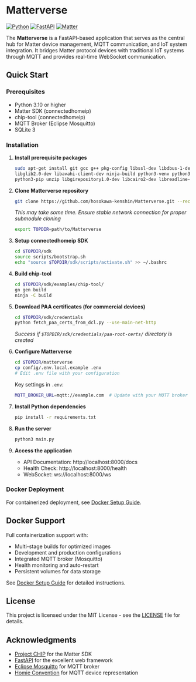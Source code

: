 # Matterverse

[![Python](https://img.shields.io/badge/Python-3.10+-brightgreen.svg)](https://python.org) [![FastAPI](https://img.shields.io/badge/FastAPI-0.115+-blue.svg)](https://fastapi.tiangolo.com) [![Matter](https://img.shields.io/badge/Matter-SDK-orange.svg)](https://github.com/project-chip/connectedhomeip)

The **Matterverse** is a FastAPI-based application that serves as the central hub for Matter device management, MQTT communication, and IoT system integration. It bridges Matter protocol devices with traditional IoT systems through MQTT and provides real-time WebSocket communication.

## Quick Start
### Prerequisites

- Python 3.10 or higher
- Matter SDK (connectedhomeip)
- chip-tool (connectedhomeip)
- MQTT Broker (Eclipse Mosquitto)
- SQLite 3

### Installation
1. **Install prerequisite packages**
   ```bash
   sudo apt-get install git gcc g++ pkg-config libssl-dev libdbus-1-dev \
   libglib2.0-dev libavahi-client-dev ninja-build python3-venv python3-dev \
   python3-pip unzip libgirepository1.0-dev libcairo2-dev libreadline-dev default-jre
   ```

2. **Clone Matterverse repository**
   ```bash
   git clone https://github.com/hosokawa-kenshin/Matterverse.git --recursive
   ```
   *This may take some time. Ensure stable network connection for proper submodule cloning*
   ```bash
   export TOPDIR=path/to/Matterverse
   ```

3. **Setup connectedhomeip SDK**
   ```bash
   cd $TOPDIR/sdk
   source scripts/bootstrap.sh
   echo "source $TOPDIR/sdk/scripts/activate.sh" >> ~/.bashrc
   ```

4. **Build chip-tool**
   ```bash
   cd $TOPDIR/sdk/examples/chip-tool/
   gn gen build
   ninja -C build
   ```

5. **Download PAA certificates (for commercial devices)**
   ```bash
   cd $TOPDIR/sdk/credentials
   python fetch_paa_certs_from_dcl.py --use-main-net-http
   ```
   *Success if `$TOPDIR/sdk/credentials/paa-root-certs/` directory is created*

6. **Configure Matterverse**
   ```bash
   cd $TOPDIR/matterverse
   cp config/.env.local.example .env
   # Edit .env file with your configuration
   ```

   Key settings in `.env`:
   ```bash
   MQTT_BROKER_URL=mqtt://example.com  # Update with your MQTT broker
   ```

7. **Install Python dependencies**
   ```bash
   pip install -r requirements.txt
   ```

8. **Run the server**
   ```bash
   python3 main.py
   ```

9. **Access the application**
   - API Documentation: http://localhost:8000/docs
   - Health Check: http://localhost:8000/health
   - WebSocket: ws://localhost:8000/ws

### Docker Deployment

For containerized deployment, see [Docker Setup Guide](README-Docker.md).


## Docker Support

Full containerization support with:

- Multi-stage builds for optimized images
- Development and production configurations
- Integrated MQTT broker (Mosquitto)
- Health monitoring and auto-restart
- Persistent volumes for data storage

See [Docker Setup Guide](README-Docker.md) for detailed instructions.

## License

This project is licensed under the MIT License - see the [LICENSE](../LICENSE) file for details.

## Acknowledgments

- [Project CHIP](https://github.com/project-chip/connectedhomeip) for the Matter SDK
- [FastAPI](https://fastapi.tiangolo.com) for the excellent web framework
- [Eclipse Mosquitto](https://mosquitto.org) for MQTT broker
- [Homie Convention](https://homieiot.github.io) for MQTT device representation
